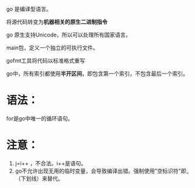 go 是编译型语言。

将源代码转变为**机器相关的原生二进制指令**

go 原生支持Unicode，所以可以处理所有国家语言。

main包，定义一个独立的可执行文件。

gofmt工具将代码以标准格式重写

go中，所有索引都使用**半开区间**，即包含第一个索引，不包含最后一个索引。

# 语法：
for是go中唯一的循环语句。



# 注意：
1. j=i++ ，不合法。i++是语句。
2. go不允许出现无用的临时变量，会导致编译出错。强制使用"空标识符"即_（下划线）来替代。